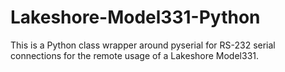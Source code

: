 # Lakeshore-Model331-Python
This is a Python class wrapper around pyserial for RS-232 serial connections for the remote usage of a Lakeshore Model331.
